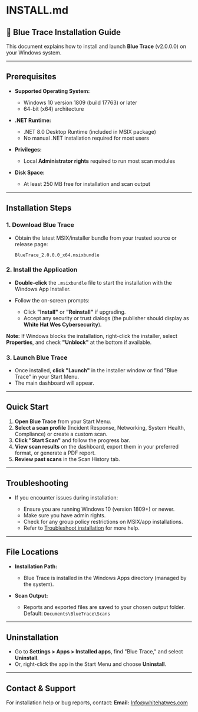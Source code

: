 # INSTALL.md

## 🚀 Blue Trace Installation Guide

This document explains how to install and launch **Blue Trace** (v2.0.0.0) on your Windows system.

---

## Prerequisites

* **Supported Operating System:**

  * Windows 10 version 1809 (build 17763) or later
  * 64-bit (x64) architecture

* **.NET Runtime:**

  * .NET 8.0 Desktop Runtime (included in MSIX package)
  * No manual .NET installation required for most users

* **Privileges:**

  * Local **Administrator rights** required to run most scan modules

* **Disk Space:**

  * At least 250 MB free for installation and scan output

---

## Installation Steps

### **1. Download Blue Trace**

* Obtain the latest MSIX/installer bundle from your trusted source or release page:

  ```
  BlueTrace_2.0.0.0_x64.msixbundle
  ```

### **2. Install the Application**

* **Double-click** the `.msixbundle` file to start the installation with the Windows App Installer.
* Follow the on-screen prompts:

  * Click **"Install"** or **"Reinstall"** if upgrading.
  * Accept any security or trust dialogs (the publisher should display as **White Hat Wes Cybersecurity**).

**Note:**
If Windows blocks the installation, right-click the installer, select **Properties**, and check **"Unblock"** at the bottom if available.

### **3. Launch Blue Trace**

* Once installed, **click "Launch"** in the installer window or find "Blue Trace" in your Start Menu.
* The main dashboard will appear.

---

## Quick Start

1. **Open Blue Trace** from your Start Menu.
2. **Select a scan profile** (Incident Response, Networking, System Health, Compliance) or create a custom scan.
3. **Click "Start Scan"** and follow the progress bar.
4. **View scan results** on the dashboard, export them in your preferred format, or generate a PDF report.
5. **Review past scans** in the Scan History tab.

---

## Troubleshooting

* If you encounter issues during installation:

  * Ensure you are running Windows 10 (version 1809+) or newer.
  * Make sure you have admin rights.
  * Check for any group policy restrictions on MSIX/app installations.
  * Refer to [Troubleshoot installation](https://docs.microsoft.com/en-us/windows/msix/app-installer/troubleshoot-app-installer) for more help.

---

## File Locations

* **Installation Path:**

  * Blue Trace is installed in the Windows Apps directory (managed by the system).
* **Scan Output:**

  * Reports and exported files are saved to your chosen output folder. Default: `Documents\BlueTrace\Scans`

---

## Uninstallation

* Go to **Settings > Apps > Installed apps**, find "Blue Trace," and select **Uninstall**.
* Or, right-click the app in the Start Menu and choose **Uninstall**.

---

## Contact & Support

For installation help or bug reports, contact:
**Email:** [Info@whitehatwes.com](mailto:Info@whitehatwes.com)
